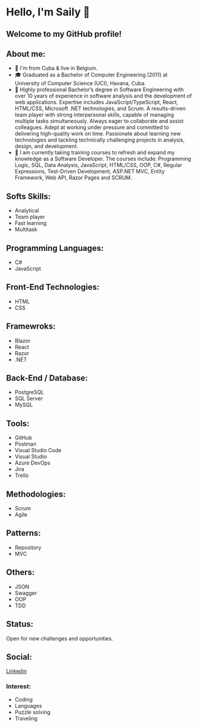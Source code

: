# Hello, I'm Saily 👋

## Welcome to my GitHub profile! 

## About me:
- 🏡   I'm from Cuba & live in Belgium.
- 🎓   Graduated as a Bachelor of Computer Engineering (2011) at University of Computer Science (UCI), Havana, Cuba.
- 💁   Highly professional Bachelor’s degree in Software Engineering with over 10 years of experience in software analysis and the development of web applications. Expertise includes JavaScript/TypeScript, React, HTML/CSS, Microsoft .NET technologies, and Scrum. 
        A results-driven team player with strong interpersonal skills, capable of managing multiple tasks simultaneously. Always eager to collaborate and assist colleagues. Adept at working under pressure and committed to delivering high-quality work on time. 
        Passionate about learning new technologies and tackling technically challenging projects in analysis, design, and development.
- 🌱   I am currently taking training courses to refresh and expand my knowledge as a Software Developer.
        The courses include: Programming Logic, SQL, Data Analysis, JavaScript, HTML/CSS, OOP, C#, Regular Expressions, Test-Driven Development, ASP.NET MVC, Entity Framework, Web API, Razor Pages and SCRUM.

## Softs Skills:
- Analytical
- Team player
- Fast learning
- Multitask

## Programming Languages:         
- C#
- JavaScript

## Front-End Technologies:
- HTML
- CSS

## Framewroks:
- Blazor
- React
- Razor
- .NET

## Back-End / Database:
- PostgreSQL
- SQL Server
- MySQL

## Tools:
- GitHub
- Postman
- Visual Studio Code
- Visual Studio
- Azure DevOps
- Jira
- Trello
  
## Methodologies: 
- Scrum
- Agile

## Patterns:  
- Repository
- MVC
  
## Others:
- JSON
- Swagger
- OOP 
- TDD

## Status:
Open for new challenges and opportunities.

## Social: 
[Linkedin](https://www.linkedin.com/in/saily-hurtado-gracia)

### Interest:
- Coding
- Languages
- Puzzle solving
- Traveling
